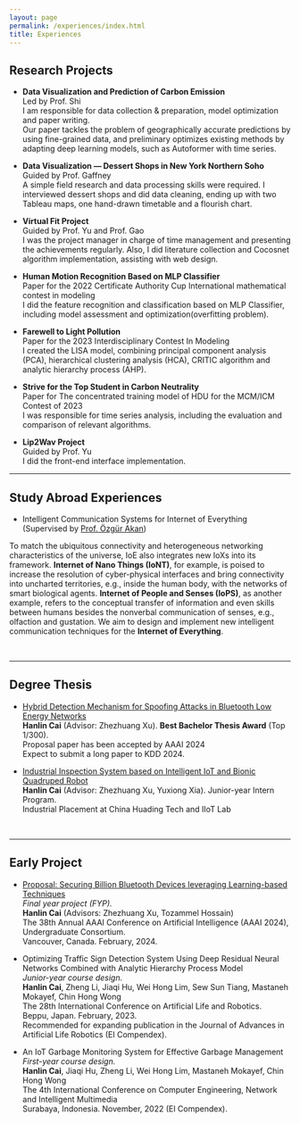 ```yaml
---
layout: page
permalink: /experiences/index.html
title: Experiences
---
```



## Research Projects

- **Data Visualization and Prediction of Carbon Emission**<br>Led by Prof. Shi<br>I am responsible for data collection & preparation, model optimization and paper writing.<br>Our paper tackles the problem of geographically accurate predictions by using fine-grained data, and preliminary optimizes existing methods by adapting deep learning models, such as Autoformer with time series.<br>

- **Data Visualization — Dessert Shops in New York Northern Soho**<br>Guided by Prof. Gaffney<br>A simple field research and data processing skills were required. I interviewed dessert shops and did data cleaning, ending up with two Tableau maps, one hand-drawn timetable and a flourish chart.<br>

- **Virtual Fit Project**<br>Guided by Prof. Yu and Prof. Gao<br>I was the project manager in charge of time management and presenting the achievements regularly. Also, I did literature collection and Cocosnet algorithm implementation, assisting with web design.<br>

- **Human Motion Recognition Based on MLP Classifier**<br>Paper for the 2022 Certificate Authority Cup International mathematical contest in modeling<br>I did the feature recognition and classification based on MLP Classifier, including model assessment and optimization(overfitting problem).<br>

- **Farewell to Light Pollution**<br>Paper for the 2023 Interdisciplinary Contest In Modeling<br>I created the LISA model, combining principal component analysis (PCA), hierarchical clustering analysis (HCA), CRITIC algorithm and analytic hierarchy process (AHP).<br>

- **Strive for the Top Student in Carbon Neutrality**<br>Paper for The concentrated training model of HDU for the MCM/ICM Contest of 2023<br>I was responsible for time series analysis, including the evaluation and comparison of relevant algorithms.<br>

- **Lip2Wav Project**<br>Guided by Prof. Yu<br>I did the front-end interface implementation.
  <br>

---

## Study Abroad Experiences

- Intelligent Communication Systems for Internet of Everything (Supervised by [Prof. Özgür Akan](https://www.eng.cam.ac.uk/profiles/oba21))

To match the ubiquitous connectivity and heterogeneous networking characteristics of the universe, IoE also integrates new IoXs into its framework. **Internet of Nano Things (IoNT)**, for example, is poised to increase the resolution of cyber-physical interfaces and bring connectivity into uncharted territories, e.g., inside the human body, with the networks of smart biological agents. **Internet of People and Senses (IoPS)**, as another example, refers to the conceptual transfer of information and even skills between humans besides the nonverbal communication of senses, e.g., olfaction and gustation. We aim to design and implement new intelligent communication techniques for the **Internet of Everything**.

<br>

---

## Degree Thesis

- [Hybrid Detection Mechanism for Spoofing Attacks in Bluetooth Low Energy Networks](https://caihanlin.com/mypaper/thesis/UG-thesis.pdf)<br>**Hanlin Cai** (Advisor: Zhezhuang Xu). **Best Bachelor Thesis Award** (Top 1/300).<br>Proposal paper has been accepted by AAAI 2024<br>Expect to submit a long paper to KDD 2024.

- [Industrial Inspection System based on Intelligent IoT and Bionic Quadruped Robot](https://caihanlin.com/mypaper/thesis/IP-report.pdf)<br>**Hanlin Cai** (Advisor: Zhezhuang Xu, Yuxiong Xia). Junior-year Intern Program.<br>Industrial Placement at China Huading Tech and IIoT Lab<br>

  <br>

---

## Early Project

- [Proposal: Securing Billion Bluetooth Devices leveraging Learning-based Techniques](https://ojs.aaai.org/index.php/AAAI/article/view/30544)<br>*Final year project (FYP).*<br>**Hanlin Cai** (Advisors: Zhezhuang Xu, Tozammel Hossain)<br>The 38th Annual AAAI Conference on Artificial Intelligence (AAAI 2024), Undergraduate Consortium.<br>Vancouver, Canada. February, 2024.

- Optimizing Traffic Sign Detection System Using Deep Residual Neural Networks Combined with Analytic Hierarchy Process Model<br>*Junior-year course design.*<br>**Hanlin Cai**, Zheng Li, Jiaqi Hu, Wei Hong Lim, Sew Sun Tiang, Mastaneh Mokayef, Chin Hong Wong<br>The 28th International Conference on Artificial Life and Robotics.<br>Beppu, Japan. February, 2023.<br>Recommended for expanding publication in the Journal of Advances in Artificial Life Robotics (EI Compendex).

- An IoT Garbage Monitoring System for Effective Garbage Management<br>*First-year course design.*<br>**Hanlin Cai**, Jiaqi Hu, Zheng Li, Wei Hong Lim, Mastaneh Mokayef, Chin Hong Wong<br>The 4th International Conference on Computer Engineering, Network and Intelligent Multimedia<br>Surabaya, Indonesia. November, 2022 (EI Compendex).<br>

  <br>

